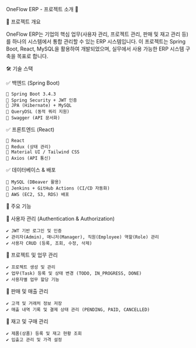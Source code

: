 OneFlow ERP - 프로젝트 소개 🚀

📌 프로젝트 개요

OneFlow ERP는 기업의 핵심 업무(사용자 관리, 프로젝트 관리, 판매 및 재고 관리 등)를 하나의 시스템에서 통합 관리할 수 있는 ERP 시스템입니다.
이 프로젝트는 Spring Boot, React, MySQL을 활용하여 개발되었으며, 실무에서 사용 가능한 ERP 시스템 구축을 목표로 합니다.

🛠️ 기술 스택

✅ 백엔드 (Spring Boot)

    🔹 Spring Boot 3.4.3 
    🔹 Spring Security + JWT 인증
    🔹 JPA (Hibernate) + MySQL
    🔹 QueryDSL (동적 쿼리 지원)
    🔹 Swagger (API 문서화)


✅ 프론트엔드 (React)

    🔹 React
    🔹 Redux (상태 관리)
    🔹 Material UI / Tailwind CSS
    🔹 Axios (API 통신)


✅ 데이터베이스 & 배포

    🔹 MySQL (DBeaver 활용)
    🔹 Jenkins + GitHub Actions (CI/CD 자동화)
    🔹 AWS (EC2, S3, RDS) 배포




🎯 주요 기능

🔹 사용자 관리 (Authentication & Authorization)

    ✔ JWT 기반 로그인 및 인증
    ✔ 관리자(Admin), 매니저(Manager), 직원(Employee) 역할(Role) 관리
    ✔ 사용자 CRUD (등록, 조회, 수정, 삭제)

🔹 프로젝트 및 업무 관리

    ✔ 프로젝트 생성 및 관리
    ✔ 업무(Task) 등록 및 상태 변경 (TODO, IN_PROGRESS, DONE)
    ✔ 사용자별 업무 할당 기능

🔹 판매 및 매출 관리

    ✔ 고객 및 거래처 정보 저장
    ✔ 매출 내역 기록 및 결제 상태 관리 (PENDING, PAID, CANCELLED)

🔹 재고 및 구매 관리

    ✔ 제품(상품) 등록 및 재고 현황 조회
    ✔ 입출고 관리 및 가격 설정
